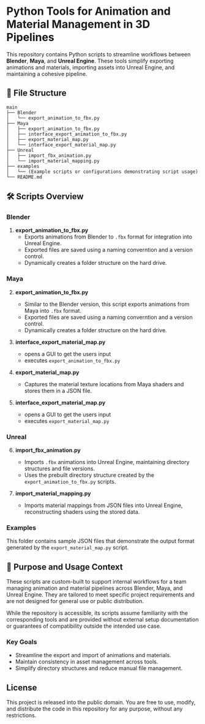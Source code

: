 # Python Tools for Animation and Material Management in 3D Pipelines

This repository contains Python scripts to streamline workflows between **Blender**, **Maya**, and **Unreal Engine**. These tools simplify exporting animations and materials, importing assets into Unreal Engine, and maintaining a cohesive pipeline.

## 📂 File Structure

```plaintext
main
├── Blender
│   └── export_animation_to_fbx.py
├── Maya
│   ├── export_animation_to_fbx.py
│   ├── interface_export_animation_to_fbx.py
│   ├── export_material_map.py
│   └── interface_export_material_map.py
├── Unreal
│   ├── import_fbx_animation.py
│   └── import_material_mapping.py
├── examples
│   └── (Example scripts or configurations demonstrating script usage)
└── README.md
```

## 🛠️ Scripts Overview

### Blender
1. **export_animation_to_fbx.py**  
   - Exports animations from Blender to `.fbx` format for integration into Unreal Engine.
   - Exported files are saved using a naming converntion and a version control.
   - Dynamically creates a folder structure on the hard drive.

### Maya
2. **export_animation_to_fbx.py**  
   - Similar to the Blender version, this script exports animations from Maya into `.fbx` format.
   - Exported files are saved using a naming converntion and a version control.
   - Dynamically creates a folder structure on the hard drive.
  
   
3. **interface_export_material_map.py**  
   - opens a GUI to get the users input
   - executes `export_animation_to_fbx.py`
     
4. **export_material_map.py**  
   - Captures the material texture locations from Maya shaders and stores them in a JSON file.
  
5. **interface_export_material_map.py**  
   - opens a GUI to get the users input
   - executes `export_material_map.py`

### Unreal
6. **import_fbx_animation.py**  
   - Imports `.fbx` animations into Unreal Engine, maintaining directory structures and file versions.
   - Uses the prebuilt directory structure created by the `export_animation_to_fbx.py` scripts.

6. **import_material_mapping.py**  
   - Imports material mappings from JSON files into Unreal Engine, reconstructing shaders using the stored data.

### Examples
This folder contains sample JSON files that demonstrate the output format generated by the `export_material_map.py` script.


## 🔧 Purpose and Usage Context

These scripts are custom-built to support internal workflows for a team managing animation and material pipelines across Blender, Maya, and Unreal Engine. They are tailored to meet specific project requirements and are not designed for general use or public distribution.

While the repository is accessible, its scripts assume familiarity with the corresponding tools and are provided without external setup documentation or guarantees of compatibility outside the intended use case.

### Key Goals
- Streamline the export and import of animations and materials.
- Maintain consistency in asset management across tools.
- Simplify directory structures and reduce manual file management.


## License

This project is released into the public domain. You are free to use, modify, and distribute the code in this repository for any purpose, without any restrictions.

